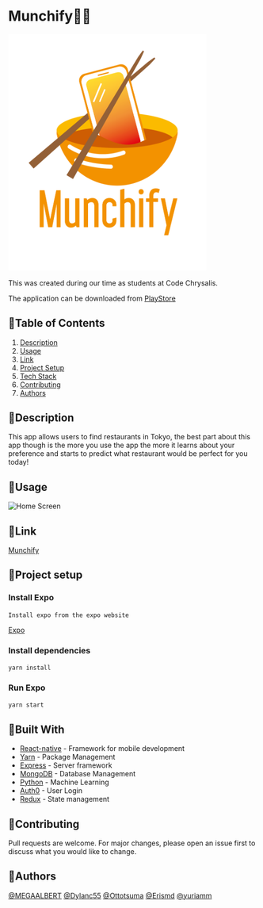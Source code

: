 # Munchify:cook:
<!-- ![logo](assets/logo_bowl.png) -->
<img src="./assets/logo_bowl.png" width="400" alt="Logo">

This was created during our time as students at Code Chrysalis.

The application can be downloaded from [PlayStore](https://play.google.com/store/apps/details?id=com.ottotsuma.restaurantnativeapp)

## :ramen:Table of Contents

1.  [Description](#-description) 
1.  [Usage](#pizza-)
1.  [Link](#dumpling-)
1.  [Project Setup](#sushi-)
1.  [Tech Stack](#beers-)
1.  [Contributing](#dango-)
1.  [Authors](#chocolate_bar-)

## 🌯Description
This app allows users to find restaurants in Tokyo, the best part about this app though is the more you use the app the more it learns about your preference and starts to predict what restaurant would be perfect for you today!   

## :pizza:Usage

![Home Screen](https://user-images.githubusercontent.com/59043522/93848916-dea74280-fc78-11ea-9464-c8bf668ed2a6.gif)

## :dumpling:Link
[Munchify](https://play.google.com/store/apps/details?id=com.ottotsuma.restaurantnativeapp)


## :sushi:Project setup

### Install Expo
```
Install expo from the expo website 
```
[Expo](https://expo.io/)

### Install dependencies
```
yarn install
```

### Run Expo
```
yarn start
```

## :beers:Built With

- [React-native](http://www.https://vuejs.org/) - Framework for mobile development
- [Yarn](https://yarnpkg.com/) - Package Management
- [Express](https://expressjs.com/) - Server framework
- [MongoDB](https://www.mongodb.com/) - Database Management
- [Python](https://www.python.org/) - Machine Learning
- [Auth0](https://auth0.com/) - User Login
- [Redux](https://redux.js.org/) - State management

## :dango:Contributing

Pull requests are welcome. For major changes, please open an issue first to discuss what you would like to change.

## :chocolate_bar:Authors
[@MEGAALBERT](https://github.com/MEGAALBERT) [@Dylanc55](https://github.com/Dylanc55) [@Ottotsuma](https://github.com/ottotsuma) [@Erismd](https://github.com/Erismd) [@yuriamm](https://github.com/yuriamm)

